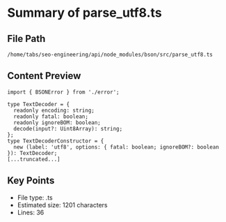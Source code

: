 # Summary of parse_utf8.ts
  
## File Path
`/home/tabs/seo-engineering/api/node_modules/bson/src/parse_utf8.ts`

## Content Preview
```
import { BSONError } from './error';

type TextDecoder = {
  readonly encoding: string;
  readonly fatal: boolean;
  readonly ignoreBOM: boolean;
  decode(input?: Uint8Array): string;
};
type TextDecoderConstructor = {
  new (label: 'utf8', options: { fatal: boolean; ignoreBOM?: boolean }): TextDecoder;
[...truncated...]
```

## Key Points
- File type: .ts
- Estimated size: 1201 characters
- Lines: 36
